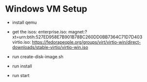 # Windows VM Setup

- install qemu

- get the isos:
enterprise.iso: magnet:?xt=urn:btih:527ED958E7B901B78BC260DD0BB7364C71D7D403
virtio.iso: 	https://fedorapeople.org/groups/virt/virtio-win/direct-downloads/stable-virtio/virtio-win.iso

- run create-disk-image.sh

- run install

- run start

